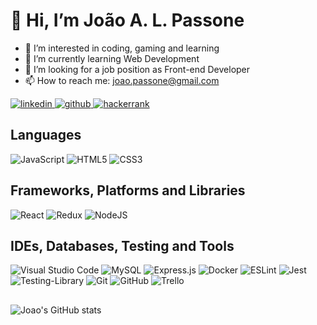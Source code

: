 # 👋 Hi, I’m João A. L. Passone
  
- 👀 I’m interested in coding, gaming and learning
- 🌱 I’m currently learning Web Development
- 💞️ I’m looking for a job position as Front-end Developer
- 📫 How to reach me: joao.passone@gmail.com

<a href='https://www.linkedin.com/in/joaopassone/' >
  <img src='https://img.shields.io/badge/linkedin-%230077B5.svg?style=for-the-badge&logo=linkedin&logoColor=white' alt='linkedin' />
</a>
<a href='https://github.com/joaopassone' >
  <img src='https://img.shields.io/badge/github-%23121011.svg?style=for-the-badge&logo=github&logoColor=white' alt='github' />
</a>
<a href='https://www.hackerrank.com/joaopassone' >
  <img src='https://img.shields.io/badge/-Hackerrank-2EC866?style=for-the-badge&logo=HackerRank&logoColor=white' alt='hackerrank' />
</a>

<br />

## Languages

![JavaScript](https://img.shields.io/badge/javascript-%23323330.svg?style=for-the-badge&logo=javascript&logoColor=%23F7DF1E)
![HTML5](https://img.shields.io/badge/html5-%23E34F26.svg?style=for-the-badge&logo=html5&logoColor=white)
![CSS3](https://img.shields.io/badge/css3-%231572B6.svg?style=for-the-badge&logo=css3&logoColor=white)

## Frameworks, Platforms and Libraries

![React](https://img.shields.io/badge/react-%2320232a.svg?style=for-the-badge&logo=react&logoColor=%2361DAFB)
![Redux](https://img.shields.io/badge/redux-%23593d88.svg?style=for-the-badge&logo=redux&logoColor=white)
![NodeJS](https://img.shields.io/badge/node.js-6DA55F?style=for-the-badge&logo=node.js&logoColor=white)

## IDEs, Databases, Testing and Tools

![Visual Studio Code](https://img.shields.io/badge/Visual%20Studio%20Code-0078d7.svg?style=for-the-badge&logo=visual-studio-code&logoColor=white)
![MySQL](https://img.shields.io/badge/mysql-%2300f.svg?style=for-the-badge&logo=mysql&logoColor=white)
![Express.js](https://img.shields.io/badge/express.js-%23404d59.svg?style=for-the-badge&logo=express&logoColor=%2361DAFB)
![Docker](https://img.shields.io/badge/docker-%230db7ed.svg?style=for-the-badge&logo=docker&logoColor=white)
![ESLint](https://img.shields.io/badge/ESLint-4B3263?style=for-the-badge&logo=eslint&logoColor=white)
![Jest](https://img.shields.io/badge/-jest-%23C21325?style=for-the-badge&logo=jest&logoColor=white)
![Testing-Library](https://img.shields.io/badge/-TestingLibrary-%23E33332?style=for-the-badge&logo=testing-library&logoColor=white)
![Git](https://img.shields.io/badge/git-%23F05033.svg?style=for-the-badge&logo=git&logoColor=white)
![GitHub](https://img.shields.io/badge/github-%23121011.svg?style=for-the-badge&logo=github&logoColor=white)
![Trello](https://img.shields.io/badge/Trello-%23026AA7.svg?style=for-the-badge&logo=Trello&logoColor=white)

##

![Joao's GitHub stats](https://github-readme-stats-sigma-five.vercel.app/api?username=joaopassone&show_icons=true&count_private=true&theme=radical)


<!---
joaopassone/joaopassone is a ✨ special ✨ repository because its `README.md` (this file) appears on your GitHub profile.
You can click the Preview link to take a look at your changes.
--->
